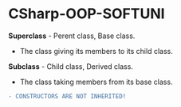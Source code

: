 # CSharp-OOP-SOFTUNI

<b>Superclass</b> - Perent class, Base class.
- The class giving its members to its child class.

<b>Subclass</b> - Child class, Derived class.
- The class taking members from its base class.

```diff
- CONSTRUCTORS ARE NOT INHERITED!
```


